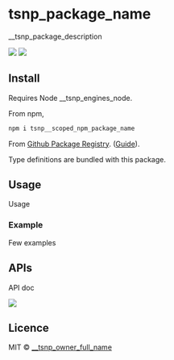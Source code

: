 # tsnp_package_name

__tsnp_package_description

![](https://github.com/__tsnp_github_scope/__tsnp_github_repo/workflows/Build/badge.svg) [![](https://img.shields.io/badge/TypeScript-Ready-blue.svg)](https://www.typescriptlang.org/)


## Install

Requires Node __tsnp_engines_node.

From npm,

```sh
npm i tsnp__scoped_npm_package_name
```

From [Github Package Registry](https://github.com/__tsnp_github_scope/__tsnp_github_repo/packages). ([Guide](https://help.github.com/en/github/managing-packages-with-github-packages/configuring-npm-for-use-with-github-packages)).

Type definitions are bundled with this package.

## Usage

Usage

### Example

Few examples

## APIs

API doc

[![](https://img.shields.io/badge/built%20with-ts--np%203-lightgrey?style=flat-square)](https://github.com/vajahath/generator-ts-np) <!--(TSNP VERSION: tsnp__version)-->

## Licence

MIT &copy; [__tsnp_owner_full_name](https://twitter.com/__tsnp_twitter_username)
